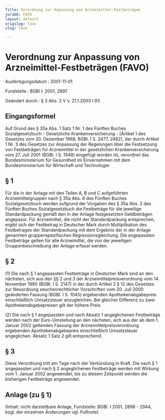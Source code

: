 ```yaml
---
Title: Verordnung zur Anpassung von Arzneimittel-Festbeträgen
jurabk: FAVO
layout: default
origslug: favo
slug: favo

---
```


# Verordnung zur Anpassung von Arzneimittel-Festbeträgen (FAVO)

Ausfertigungsdatum
:   2001-11-01

Fundstelle
:   BGBl I: 2001, 2897

Geändert durch
:   § 3 Abs. 2 V v. 21.1.2003 I 93


## Eingangsformel

Auf Grund des § 35a Abs. 1 Satz 1 Nr. 1 des Fünften Buches
Sozialgesetzbuch - Gesetzliche Krankenversicherung - (Artikel 1 des
Gesetzes vom 20. Dezember 1988, BGBl. I S. 2477, 2482), der durch
Artikel 1 Nr. 3 des Gesetzes zur Anpassung der Regelungen über die
Festsetzung von Festbeträgen für Arzneimittel in der gesetzlichen
Krankenversicherung vom 27. Juli 2001 (BGBl. I S. 1948) eingefügt
worden ist, verordnet das Bundesministerium für Gesundheit im
Einvernehmen mit dem Bundesministerium für Wirtschaft und Technologie:


## § 1

Für die in der Anlage mit den Teilen A, B und C aufgeführten
Arzneimittelgruppen nach § 35a Abs. 6 des Fünften Buches
Sozialgesetzbuch werden aufgrund der Vorgaben des § 35a Abs. 2 des
Fünften Buches Sozialgesetzbuch die Festbeträge für die jeweilige
Standardpackung gemäß den in der Anlage festgesetzten Geldbeträgen
angepasst. Für Arzneimittel, die nicht der Standardpackung
entsprechen, ergibt sich der Festbetrag in Deutscher Mark durch
Multiplikation des Festbetrages der Standardpackung mit dem Ergebnis
der in der Anlage genannten gruppenspezifischen Regressionsgleichung.
Die angepassten Festbeträge gelten für alle Arzneimittel, die von der
jeweiligen Gruppenbeschreibung der Anlage erfasst werden.


## § 2

(1) Die nach § 1 angepassten Festbeträge in Deutscher Mark sind an den
nächsten, sich aus den §§ 2 und 3 der Arzneimittelpreisverordnung vom
14\. November 1980 (BGBl. I S. 2147) in der durch Artikel 2 § 12 des
Gesetzes zur Neuordnung seuchenrechtlicher Vorschriften vom 20. Juli
2000 geänderten Fassung (BGBl. I S. 1045) ergebenden
Apothekenabgabepreis einschließlich Umsatzsteuer anzugleichen. Bei
gleicher Differenz zu zwei Apothekenabgabepreisen gilt der höhere
Preis.

(2) Die nach § 1 angepassten und nach Absatz 1 angeglichenen
Festbeträge werden nach der Euro-Umstellung an den nächsten, sich aus
der ab dem 1. Januar 2002 geltenden Fassung der
Arzneimittelpreisverordnung ergebenden Apothekenabgabepreis
einschließlich Umsatzsteuer angeglichen. Absatz 1 Satz 2 gilt
entsprechend.


## § 3

Diese Verordnung tritt am Tage nach der Verkündung in Kraft. Die nach
§ 1 angepassten und nach § 2 angeglichenen Festbeträge werden mit
Wirkung vom 1. Januar 2002 angewendet; bis zu diesem Zeitpunkt werden
die bisherigen Festbeträge angewendet.


## Anlage (zu § 1)

(Inhalt: nicht darstellbare Anlage,
Fundstelle: BGBl. I 2001, 2898 - 2944,
bzgl. der einzelnen Änderungen vgl. Fußnote)

